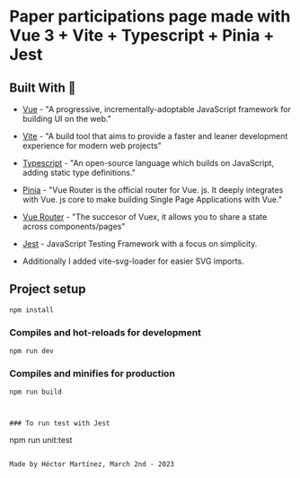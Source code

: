 # Paper participations page made with Vue 3 + Vite + Typescript + Pinia + Jest

## Built With :hammer:

- [Vue](https://vuejs.org) - "A progressive, incrementally-adoptable JavaScript framework for building UI on the web."
- [Vite](https://vitejs.dev) - "A build tool that aims to provide a faster and leaner development experience for modern web projects"
- [Typescript](https://www.typescriptlang.org) - "An open-source language which builds on JavaScript, adding static type definitions."
- [Pinia](https://pinia.vuejs.org/) - "Vue Router is the official router for Vue. js. It deeply integrates with Vue. js core to make building Single Page Applications with Vue."
- [Vue Router](https://router.vuejs.org/) - "The succesor of Vuex, it allows you to share a state across components/pages"
- [Jest](https://jestjs.io/es-ES/) - JavaScript Testing Framework with a focus on simplicity.

- Additionally I added vite-svg-loader for easier SVG imports.

## Project setup

```
npm install
```

### Compiles and hot-reloads for development

```
npm run dev
```

### Compiles and minifies for production

```
npm run build



### To run test with Jest

```

npm run unit:test

```

Made by Héctor Martínez, March 2nd - 2023
```

